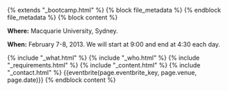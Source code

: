 {% extends "_bootcamp.html" %} {% block file_metadata %}  {% endblock
file_metadata %} {% block content %}

**Where:** Macquarie University, Sydney.

**When:** February 7-8, 2013. We will start at 9:00 and end at 4:30 each day.

{% include "_what.html" %} {% include "_who.html" %} {% include
"_requirements.html" %} {% include "_content.html" %} {% include
"_contact.html" %} {{eventbrite(page.eventbrite_key, page.venue, page.date)}}
{% endblock content %}

